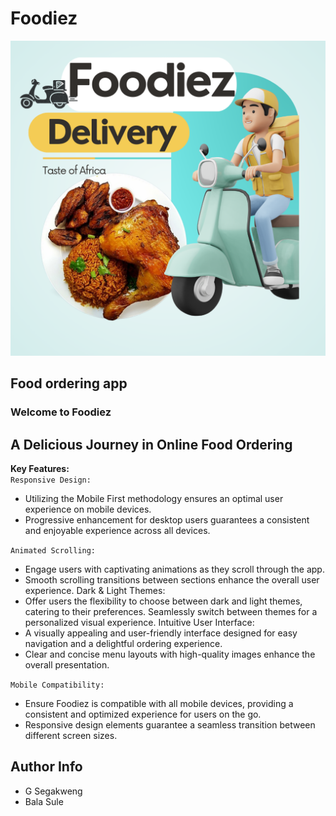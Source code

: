 # Foodiez
![foodiez img](/foodiez_logo.png)
## Food ordering app

### Welcome to Foodiez
## A Delicious Journey in Online Food Ordering




**Key Features:**  
`Responsive Design:`

- Utilizing the Mobile First methodology ensures an optimal user experience on mobile devices.
- Progressive enhancement for desktop users guarantees a consistent and enjoyable experience across all devices.

`Animated Scrolling:`

- Engage users with captivating animations as they scroll through the app.
- Smooth scrolling transitions between sections enhance the overall user experience.
Dark & Light Themes:
- Offer users the flexibility to choose between dark and light themes, catering to their preferences.
Seamlessly switch between themes for a personalized visual experience.
Intuitive User Interface:
- A visually appealing and user-friendly interface designed for easy navigation and a delightful ordering experience.
- Clear and concise menu layouts with high-quality images enhance the overall presentation.

`Mobile Compatibility:`
- Ensure Foodiez is compatible with all mobile devices, providing a consistent and optimized experience for users on the go.
- Responsive design elements guarantee a seamless transition between different screen sizes.

## Author Info

- G Segakweng
- Bala Sule
